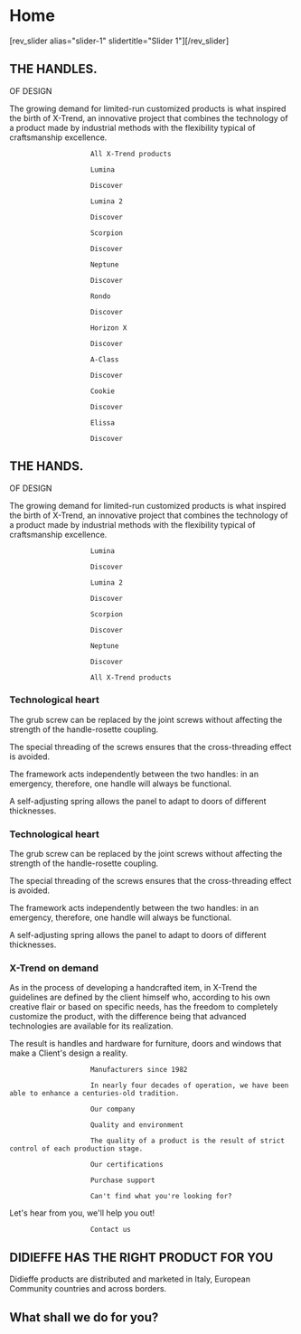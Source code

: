 # Home

[rev_slider alias="slider-1" slidertitle="Slider 1"][/rev_slider]		
			
## THE HANDLES.  
OF DESIGN

The growing demand for limited-run customized products is what inspired the birth of X-Trend, an innovative project that combines the technology of a product made by industrial methods with the flexibility typical of craftsmanship excellence.

						All X-Trend products

						Lumina					
					
						Discover					
									
						Lumina 2					
					
						Discover					
									
						Scorpion					
					
						Discover					
									
						Neptune					
					
						Discover					
									
						Rondo					
					
						Discover					
									
						Horizon X					
					
						Discover					
									
						A-Class					
					
						Discover					
									
						Cookie					
					
						Discover					
									
						Elissa					
					
						Discover					
			
## THE HANDS.  
OF DESIGN

The growing demand for limited-run customized products is what inspired the birth of X-Trend, an innovative project that combines the technology of a product made by industrial methods with the flexibility typical of craftsmanship excellence.

						Lumina					
					
						Discover					
									
						Lumina 2					
					
						Discover					
									
						Scorpion					
					
						Discover					
									
						Neptune					
					
						Discover					
			
						All X-Trend products

### Technological heart

The grub screw can be replaced by the joint screws without affecting the strength of the handle-rosette coupling.

The special threading of the screws ensures that the cross-threading effect is avoided.

The framework acts independently between the two handles: in an emergency, therefore, one handle will always be functional.

A self-adjusting spring allows the panel to adapt to doors of different thicknesses.

### Technological heart

The grub screw can be replaced by the joint screws without affecting the strength of the handle-rosette coupling.

The special threading of the screws ensures that the cross-threading effect is avoided.

The framework acts independently between the two handles: in an emergency, therefore, one handle will always be functional.

A self-adjusting spring allows the panel to adapt to doors of different thicknesses.

### X-Trend on demand

As in the process of developing a handcrafted item, in X-Trend the guidelines are defined by the client himself who, according to his own creative flair or based on specific needs, has the freedom to completely customize the product, with the difference being that advanced technologies are available for its realization.

The result is handles and hardware for furniture, doors and windows that make a Client's design a reality.

						Manufacturers since 1982					

						In nearly four decades of operation, we have been able to enhance a centuries-old tradition.					
			
						Our company

						Quality and environment					

						The quality of a product is the result of strict control of each production stage.					
			
						Our certifications  

						Purchase support					

						Can't find what you're looking for?
Let's hear from you, we'll help you out!					
			
						Contact us

## DIDIEFFE HAS THE RIGHT PRODUCT FOR YOU

Didieffe products are distributed and marketed in Italy, European Community countries and across borders.

## What shall we do for you?